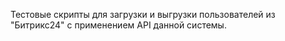 Тестовые скрипты для загрузки и выгрузки пользователей из "Битрикс24" с применением API данной системы.
